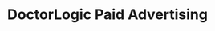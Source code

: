 ---
layout: components
title: DoctorLogic Paid Advertising
description: "Get in front of the right patients quickly with highly-targeted Paid Search Advertising campaigns."
meta_image: "/img/meta/social-reputation.jpg"
page_class:
- class: growth-accelerators
- class: content-marketing
product: "growth accelerators"
permalink: "/products/growth-accelerators/content-marketing"
hs_form_id: "75c57a13-9090-4db1-acd0-be51d1a76f7e"
back_page: "growth-accelerators"
page_sections:
- component: hero-2
  component_css: hero-2
  class: content-marketing__hero
  headline: "Grow Your Practice with Content Marketing"
  text: "With one in 20 Google searches being health related, it’s no wonder healthcare providers are implementing content marketing. Grow your website’s content, rankings, and keywords with premium blogs written by Google-savvy medical copywriters."
  btn:
- component: item-grid
  class: content-marketing__item-grid--1
  component_css: item-grid
  headline: "Intelligent Campaign Management"
  text: "Your search marketing campaign is managed by a team of healthcare marketing experts from initial setup to optimization and final analysis. We rely on human expertise alongside computer algorithms to manage successful campaigns based on your practice goals. Every campaign is regularly reviewed and optimized to ensure maximum ROI."
  btn:
  per-row-count: 3
  items:
  - class: content-marketing__item--1
    img:
    - src: /img/products/growth-accelerators/in-sync.jpg
      alt: DoctorLogic Managed Chat
    headline: "Always In Sync"
    text: "We do it all. Campaigns sync directly with your website to ensure all campaigns are promoting the most up-to-date procedures and services."
  - class: content-marketing__item--2
    img:
    - src: /img/products/growth-accelerators/roi.jpg
      alt: DoctorLogic Managed Chat
    headline: "ROI Focused"
    text: "Instead of talking about impressions and clicks, we're focused on the metrics that matter most to the practice, like conversions and new patients."
  - class: content-marketing__item--3
    img:
    - src: /img/products/growth-accelerators/targeting.jpg
      alt: DoctorLogic Managed Chat
    headline: "Precision Targeting"
    text: "We combine keyword and geo targeting to precisely target prospective patients, helping maximize a budget by focusing on consumers most likely to convert."
  - class: content-marketing__item--4
    img:
    - src: /img/products/growth-accelerators/keyword.jpg
      alt: DoctorLogic Managed Chat
    headline: "More Keywords"
    text: "Our software generates on average 30,000 relevant, unique exact match, long tail keyword combinations for every campaign."
  - class: content-marketing__item--5
    img:
    - src: /img/products/growth-accelerators/savings.jpg
      alt: DoctorLogic Managed Chat
    headline: "Cost Savings"
    text: "Triggering ads on exact match keywords allows us to efficiently spend ad budget only for the specific keywords that convert."
  - class: content-marketing__item--6
    img:
    - src: /img/products/growth-accelerators/conversions.jpg
      alt: DoctorLogic Managed Chat
    headline: "Higher Conversions"
    text: "Campaign data is continually aggregated to improve keyword targets, ad copy, bidding strategy, and landing pages to deliver more conversions at a lower cost per acquisition."
- component: callout-headline
  component_css: callout-headline
  class: callout-headline__growth
  headline: "<span>65%</span> of all clicks made by users who intend to make a purchase go to paid ads."
  source: "Disruptive Advertising"
- component: feature-1
  component_css: feature
  class: content-marketing__feature--1
  headline: "Certified Google Partner"
  text: "We’ve been perfecting our paid search platform since 2005. DoctorLogic is a certified Google Partner. This means we have consistently demonstrated AdWords skill and expertise. It also means we’re up to date on Google's best practice and products."
  img: /img/products/growth-accelerators/google-partner.jpg
  alt: "Certified Google Partner"
  img_alignment: Right
- component: text-component
  component_css: text-component
  class: content-marketing__text-component
  headline:
  - headline: Ready to take your PPC Campaigns to the next level?
  text: "It’s easy. Contact us to get started with Paid Advertising today."
  btn:
  - data-scroll: true
    btn-link: "#scroll-point"
    btn-label: Get Started
---